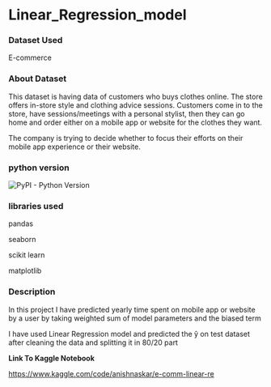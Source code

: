 # Linear_Regression_model

<h3 align="left">Dataset Used</h3>

E-commerce

<h3 align="left">About Dataset</h3>

This dataset is having data of customers who buys clothes online. 
The store offers in-store style and clothing advice sessions. Customers come in to the store, have sessions/meetings with a personal stylist, 
then they can go home and order either on a mobile app or website for the clothes they want.

The company is trying to decide whether to focus their efforts on their mobile app experience or their website.

<h3 align="left">python version</h3>

<img alt="PyPI - Python Version" src="https://img.shields.io/pypi/pyversions/pandas?style=flat-square">

<h3 align="left">libraries used</h3>

pandas

seaborn

scikit learn

matplotlib

<h3 align="left">Description</h3>

In this project I have predicted yearly time spent on mobile app or website by a user
by taking weighted sum of model parameters and the biased term

I have used Linear Regression model and predicted the ŷ on test dataset after cleaning the data and 
splitting it in 80/20 part

**Link To Kaggle Notebook**

https://www.kaggle.com/code/anishnaskar/e-comm-linear-re
